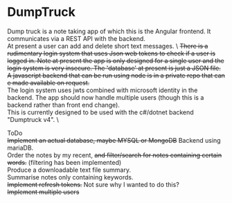 # DumpTruck
Dump truck is a note taking app of which this is the Angular frontend. It communicates via a REST API with the backend. \
At present a user can add and delete short text messages. \ 
~~There is a rudimentary login system that uses Json web tokens to check if a user is logged in. 
Note at present the app is only designed for a single user and the login system is very insecure. The 'database' at present is just a JSON file.
A javascript backend that can be run using node is in a private repo that can e made available on request.~~ \
The login system uses jwts combined with microsoft identity in the backend. The app should now handle multiple users (though this is a backend rather than front end change). \
This is currently designed to be used with the c#/dotnet backend "Dumptruck v4". \


ToDo \
~~Implement an actual database, maybe MYSQL or MongoDB~~ Backend using mariaDB. \
Order the notes by my recent, ~~and filter/search for notes containing certain words.~~ (filtering has been implemented) \
Produce a downloadable text file summary. \
Summarise notes only containing keywords. \
~~Implement refresh tokens.~~ Not sure why I wanted to do  this? \
~~Implement multiple users~~ 


